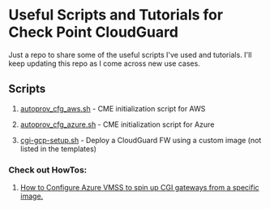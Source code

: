 # Useful Scripts and Tutorials for Check Point CloudGuard

Just a repo to share some of the useful scripts I've used and tutorials. I'll keep updating this repo as I come across new use cases.

## Scripts 
1. [autoprov_cfg_aws.sh](scripts/autoprov_cfg_aws.sh) - CME initialization script for AWS

2. [autoprov_cfg_azure.sh](script/autoprov_cfg_azure.sh) - CME initialization script for Azure 

3. [cgi-gcp-setup.sh](scripts/cgi-gcp-setup.sh) - Deploy a CloudGuard FW using a custom image (not listed in the templates)

### Check out HowTos:

1. [How to Configure Azure VMSS to spin up CGI gateways from a specific image.](HowTo/CGI-VMSS-custom-image.md)